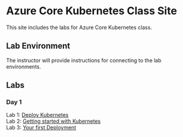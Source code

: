# Azure Core Kubernetes Class Site

This site includes the labs for Azure Core Kubernetes class. 

## Lab Environment
The instructor will provide instructions for connecting to the lab environments.

## Labs   

### Day 1   
Lab 1: [Deploy Kubernetes](labs/deploy-k8s/)  
Lab 2: [Getting started with Kubernetes](labs/pods/)   
Lab 3: [Your first Deployment](labs/simple-deployment/)  
